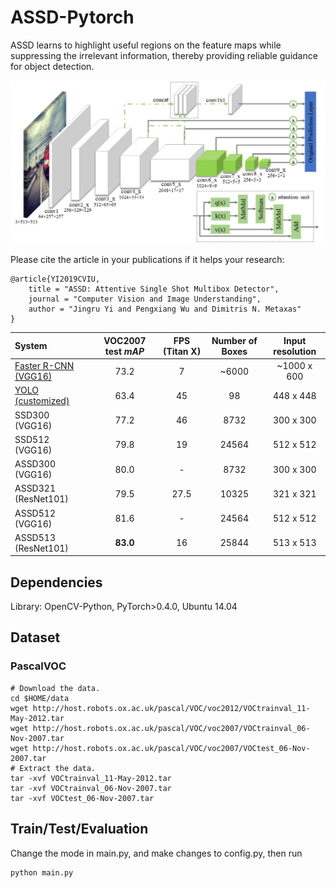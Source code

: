 # ASSD-Pytorch
ASSD learns to highlight useful regions on the feature maps while suppressing the irrelevant information, thereby providing reliable guidance for object detection.

<p align="center">
	<img src="imgs/fig2.png", width="700">
</p>

Please cite the article in your publications if it helps your research:

	@article{YI2019CVIU,
		title = "ASSD: Attentive Single Shot Multibox Detector",
		journal = "Computer Vision and Image Understanding",
		author = "Jingru Yi and Pengxiang Wu and Dimitris N. Metaxas"
	}


| System | VOC2007 test *mAP* | **FPS** (Titan X) | Number of Boxes | Input resolution
|:-------|:-----:|:-------:|:-------:|:-------:|
| [Faster R-CNN (VGG16)](https://github.com/ShaoqingRen/faster_rcnn) | 73.2 | 7 | ~6000 | ~1000 x 600 |
| [YOLO (customized)](http://pjreddie.com/darknet/yolo/) | 63.4 | 45 | 98 | 448 x 448 |
| SSD300 (VGG16) | 77.2 | 46 | 8732 | 300 x 300 |
| SSD512 (VGG16) | 79.8 | 19 | 24564 | 512 x 512 |
| ASSD300 (VGG16) | 80.0 | - | 8732 | 300 x 300 |
| ASSD321 (ResNet101) | 79.5 | 27.5 | 10325 | 321 x 321 |
| ASSD512 (VGG16) | 81.6 | - | 24564 | 512 x 512 |
| ASSD513 (ResNet101) | **83.0** | 16 | 25844 | 513 x 513 |


## Dependencies
Library: OpenCV-Python, PyTorch>0.4.0, Ubuntu 14.04

## Dataset
### PascalVOC
  ```Shell
  # Download the data.
  cd $HOME/data
  wget http://host.robots.ox.ac.uk/pascal/VOC/voc2012/VOCtrainval_11-May-2012.tar
  wget http://host.robots.ox.ac.uk/pascal/VOC/voc2007/VOCtrainval_06-Nov-2007.tar
  wget http://host.robots.ox.ac.uk/pascal/VOC/voc2007/VOCtest_06-Nov-2007.tar
  # Extract the data.
  tar -xvf VOCtrainval_11-May-2012.tar
  tar -xvf VOCtrainval_06-Nov-2007.tar
  tar -xvf VOCtest_06-Nov-2007.tar
  ```

## Train/Test/Evaluation
Change the mode in main.py, and make changes to config.py, then run
```Shell
python main.py
```
